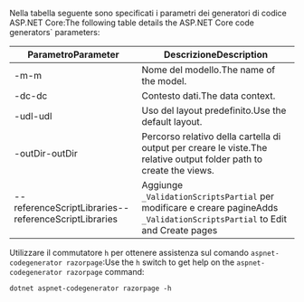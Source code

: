 <a name="codegenerator"></a> <span data-ttu-id="21b0a-101">Nella tabella seguente sono specificati i parametri dei generatori di codice ASP.NET Core:</span><span class="sxs-lookup"><span data-stu-id="21b0a-101">The following table details the ASP.NET Core code generators\` parameters:</span></span>

| <span data-ttu-id="21b0a-102">Parametro</span><span class="sxs-lookup"><span data-stu-id="21b0a-102">Parameter</span></span>               | <span data-ttu-id="21b0a-103">Descrizione</span><span class="sxs-lookup"><span data-stu-id="21b0a-103">Description</span></span>|
| ----------------- | ------------ |
| <span data-ttu-id="21b0a-104">-m</span><span class="sxs-lookup"><span data-stu-id="21b0a-104">-m</span></span>  | <span data-ttu-id="21b0a-105">Nome del modello.</span><span class="sxs-lookup"><span data-stu-id="21b0a-105">The name of the model.</span></span> |
| <span data-ttu-id="21b0a-106">-dc</span><span class="sxs-lookup"><span data-stu-id="21b0a-106">-dc</span></span>  | <span data-ttu-id="21b0a-107">Contesto dati.</span><span class="sxs-lookup"><span data-stu-id="21b0a-107">The data context.</span></span> |
| <span data-ttu-id="21b0a-108">-udl</span><span class="sxs-lookup"><span data-stu-id="21b0a-108">-udl</span></span> | <span data-ttu-id="21b0a-109">Uso del layout predefinito.</span><span class="sxs-lookup"><span data-stu-id="21b0a-109">Use the default layout.</span></span> |
| <span data-ttu-id="21b0a-110">-outDir</span><span class="sxs-lookup"><span data-stu-id="21b0a-110">-outDir</span></span> | <span data-ttu-id="21b0a-111">Percorso relativo della cartella di output per creare le viste.</span><span class="sxs-lookup"><span data-stu-id="21b0a-111">The relative output folder path to create the views.</span></span> |
| <span data-ttu-id="21b0a-112">--referenceScriptLibraries</span><span class="sxs-lookup"><span data-stu-id="21b0a-112">--referenceScriptLibraries</span></span> | <span data-ttu-id="21b0a-113">Aggiunge `_ValidationScriptsPartial` per modificare e creare pagine</span><span class="sxs-lookup"><span data-stu-id="21b0a-113">Adds `_ValidationScriptsPartial` to Edit and Create pages</span></span> |

<span data-ttu-id="21b0a-114">Utilizzare il commutatore `h` per ottenere assistenza sul comando `aspnet-codegenerator razorpage`:</span><span class="sxs-lookup"><span data-stu-id="21b0a-114">Use the `h` switch to get help on the `aspnet-codegenerator razorpage` command:</span></span>

```console
dotnet aspnet-codegenerator razorpage -h
```
